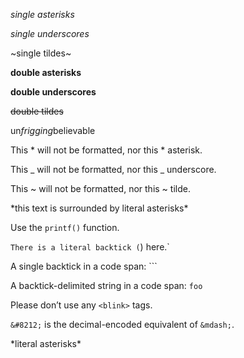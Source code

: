 ﻿*single asterisks*

_single underscores_

~single tildes~

**double asterisks**

__double underscores__

~~double tildes~~

un*frigging*believable

This \* will not be formatted, nor this \* asterisk\.

This \_ will not be formatted, nor this \_ underscore\.

This \~ will not be formatted, nor this \~ tilde\.

\*this text is surrounded by literal asterisks\*

Use the `printf()` function\.

`There is a literal backtick (`) here.`

A single backtick in a code span\: ```

A backtick\-delimited string in a code span\: ``foo``

Please don’t use any `<blink>` tags\.

`&#8212;` is the decimal\-encoded equivalent of `&mdash;`\.

\*literal asterisks\*


